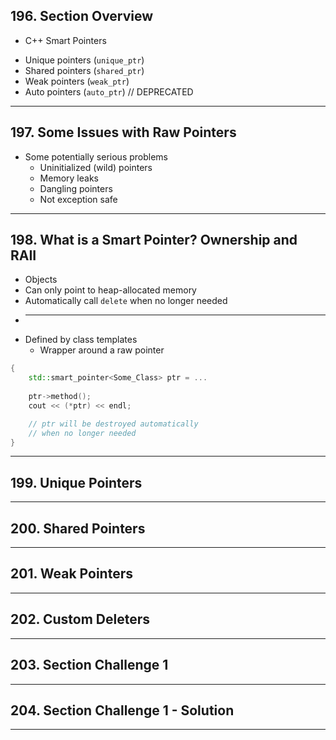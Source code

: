 ## 196. Section Overview

* C++ Smart Pointers
- Unique pointers (`unique_ptr`)
- Shared pointers (`shared_ptr`)
- Weak pointers (`weak_ptr`)
- Auto pointers (`auto_ptr`)    // DEPRECATED
***

## 197. Some Issues with Raw Pointers

* Some potentially serious problems
    - Uninitialized (wild) pointers
    - Memory leaks
    - Dangling pointers
    - Not exception safe

***

## 198. What is a Smart Pointer? Ownership and RAII

* Objects
* Can only point to heap-allocated memory
* Automatically call `delete` when no longer needed
* ---
* Defined by class templates
    - Wrapper around a raw pointer

```c++
{   
    std::smart_pointer<Some_Class> ptr = ...
    
    ptr->method();
    cout << (*ptr) << endl;

    // ptr will be destroyed automatically
    // when no longer needed
}
```

***

## 199. Unique Pointers

***

## 200. Shared Pointers

***

## 201. Weak Pointers

***

## 202. Custom Deleters

***

## 203. Section Challenge 1

***

## 204. Section Challenge 1 - Solution

***















